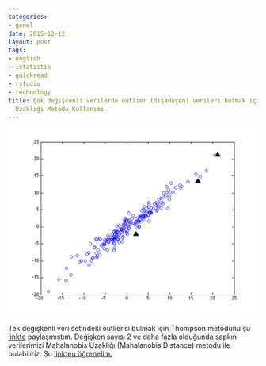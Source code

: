 ```yaml
---
categories:
- genel
date: 2015-12-12
layout: post
tags:
- english
- istatistik
- quickread
- rstudio
- technology
title: Çok değişkenli verilerde outlier (dışadüşen) verileri bulmak için R ile Mahalanobis
  Uzaklığı Metodu Kullanımı
---
```


![image](/images/tumblr_inline_nz9h55qnuG1r4exmc_540.png)

  

Tek değişkenli veri setindeki outlier’si bulmak için Thompson metodunu şu [linkte](http://blog.suatatan.com/post/134722021605/thompson-testi-ile-veriler-i%C3%A7erisinde-sapk%C4%B1n) paylaşmıştım. Değişken sayısı 2 ve daha fazla olduğunda sapkın verilerimizi Mahalanobis Uzaklığı (Mahalanobis Distance) metodu ile bulabiliriz. Şu [linkten öğrenelim.](http://eurekastatistics.com/using-mahalanobis-distance-to-find-outliers)
